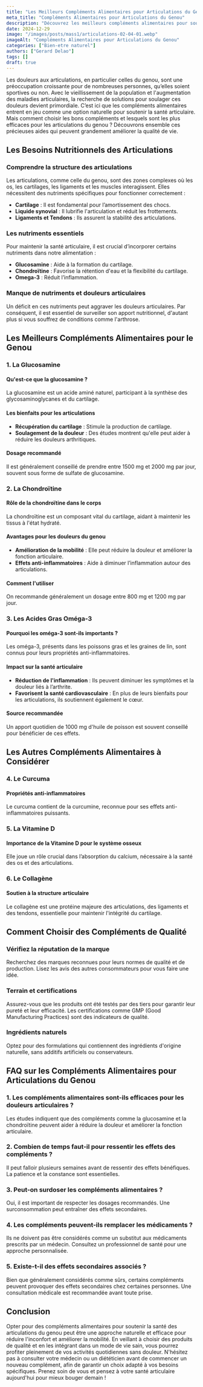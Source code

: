```yaml
---
title: "Les Meilleurs Compléments Alimentaires pour Articulations du Genou"
meta_title: "Compléments Alimentaires pour Articulations du Genou"
description: "Découvrez les meilleurs compléments alimentaires pour soulager les douleurs articulaires du genou et améliorer votre mobilité."
date: 2024-12-29
image: "/images/posts/mass1/articulations-02-04-01.webp"
imageAlt: "Compléments Alimentaires pour Articulations du Genou"
categories: ["Bien-etre naturel"]
authors: ["Gerard Delao"]
tags: []
draft: true
---
```


Les douleurs aux articulations, en particulier celles du genou, sont une préoccupation croissante pour de nombreuses personnes, qu’elles soient sportives ou non. Avec le vieillissement de la population et l'augmentation des maladies articulaires, la recherche de solutions pour soulager ces douleurs devient primordiale. C’est ici que les compléments alimentaires entrent en jeu comme une option naturelle pour soutenir la santé articulaire. Mais comment choisir les bons compléments et lesquels sont les plus efficaces pour les articulations du genou ? Découvrons ensemble ces précieuses aides qui peuvent grandement améliorer la qualité de vie.

## Les Besoins Nutritionnels des Articulations

### Comprendre la structure des articulations
Les articulations, comme celle du genou, sont des zones complexes où les os, les cartilages, les ligaments et les muscles interagissent. Elles nécessitent des nutriments spécifiques pour fonctionner correctement :
- **Cartilage** : Il est fondamental pour l’amortissement des chocs.
- **Liquide synovial** : Il lubrifie l'articulation et réduit les frottements.
- **Ligaments et Tendons** : Ils assurent la stabilité des articulations.

### Les nutriments essentiels
Pour maintenir la santé articulaire, il est crucial d’incorporer certains nutriments dans notre alimentation :
- **Glucosamine** : Aide à la formation du cartilage.
- **Chondroïtine** : Favorise la rétention d'eau et la flexibilité du cartilage.
- **Omega-3** : Réduit l’inflammation.

### Manque de nutriments et douleurs articulaires
Un déficit en ces nutriments peut aggraver les douleurs articulaires. Par conséquent, il est essentiel de surveiller son apport nutritionnel, d'autant plus si vous souffrez de conditions comme l'arthrose.

## Les Meilleurs Compléments Alimentaires pour le Genou

### 1. La Glucosamine
#### Qu'est-ce que la glucosamine ?
La glucosamine est un acide aminé naturel, participant à la synthèse des glycosaminoglycanes et du cartilage. 

#### Les bienfaits pour les articulations
- **Récupération du cartilage** : Stimule la production de cartilage.
- **Soulagement de la douleur** : Des études montrent qu'elle peut aider à réduire les douleurs arthritiques.

#### Dosage recommandé
Il est généralement conseillé de prendre entre 1500 mg et 2000 mg par jour, souvent sous forme de sulfate de glucosamine.

### 2. La Chondroïtine
#### Rôle de la chondroïtine dans le corps
La chondroïtine est un composant vital du cartilage, aidant à maintenir les tissus à l'état hydraté.

#### Avantages pour les douleurs du genou
- **Amélioration de la mobilité** : Elle peut réduire la douleur et améliorer la fonction articulaire.
- **Effets anti-inflammatoires** : Aide à diminuer l’inflammation autour des articulations.

#### Comment l'utiliser
On recommande généralement un dosage entre 800 mg et 1200 mg par jour.

### 3. Les Acides Gras Oméga-3
#### Pourquoi les oméga-3 sont-ils importants ?
Les oméga-3, présents dans les poissons gras et les graines de lin, sont connus pour leurs propriétés anti-inflammatoires.

#### Impact sur la santé articulaire
- **Réduction de l'inflammation** : Ils peuvent diminuer les symptômes et la douleur liés à l’arthrite.
- **Favorisent la santé cardiovasculaire** : En plus de leurs bienfaits pour les articulations, ils soutiennent également le cœur.

#### Source recommandée
Un apport quotidien de 1000 mg d'huile de poisson est souvent conseillé pour bénéficier de ces effets.

## Les Autres Compléments Alimentaires à Considérer

### 4. Le Curcuma
#### Propriétés anti-inflammatoires
Le curcuma contient de la curcumine, reconnue pour ses effets anti-inflammatoires puissants.

### 5. La Vitamine D
#### Importance de la Vitamine D pour le système osseux
Elle joue un rôle crucial dans l’absorption du calcium, nécessaire à la santé des os et des articulations.

### 6. Le Collagène
#### Soutien à la structure articulaire
Le collagène est une protéine majeure des articulations, des ligaments et des tendons, essentielle pour maintenir l'intégrité du cartilage.

## Comment Choisir des Compléments de Qualité

### Vérifiez la réputation de la marque
Recherchez des marques reconnues pour leurs normes de qualité et de production. Lisez les avis des autres consommateurs pour vous faire une idée.

### Terrain et certifications
Assurez-vous que les produits ont été testés par des tiers pour garantir leur pureté et leur efficacité. Les certifications comme GMP (Good Manufacturing Practices) sont des indicateurs de qualité.

### Ingrédients naturels
Optez pour des formulations qui contiennent des ingrédients d'origine naturelle, sans additifs artificiels ou conservateurs.

## FAQ sur les Compléments Alimentaires pour Articulations du Genou

### 1. Les compléments alimentaires sont-ils efficaces pour les douleurs articulaires ?
Les études indiquent que des compléments comme la glucosamine et la chondroïtine peuvent aider à réduire la douleur et améliorer la fonction articulaire.

### 2. Combien de temps faut-il pour ressentir les effets des compléments ?
Il peut falloir plusieurs semaines avant de ressentir des effets bénéfiques. La patience et la constance sont essentielles.

### 3. Peut-on surdoser les compléments alimentaires ?
Oui, il est important de respecter les dosages recommandés. Une surconsommation peut entraîner des effets secondaires.

### 4. Les compléments peuvent-ils remplacer les médicaments ?
Ils ne doivent pas être considérés comme un substitut aux médicaments prescrits par un médecin. Consultez un professionnel de santé pour une approche personnalisée.

### 5. Existe-t-il des effets secondaires associés ?
Bien que généralement considérés comme sûrs, certains compléments peuvent provoquer des effets secondaires chez certaines personnes. Une consultation médicale est recommandée avant toute prise.

## Conclusion

Opter pour des compléments alimentaires pour soutenir la santé des articulations du genou peut être une approche naturelle et efficace pour réduire l'inconfort et améliorer la mobilité. En veillant à choisir des produits de qualité et en les intégrant dans un mode de vie sain, vous pourrez profiter pleinement de vos activités quotidiennes sans douleur. N'hésitez pas à consulter votre médecin ou un diététicien avant de commencer un nouveau complément, afin de garantir un choix adapté à vos besoins spécifiques. Prenez soin de vous et pensez à votre santé articulaire aujourd'hui pour mieux bouger demain !

